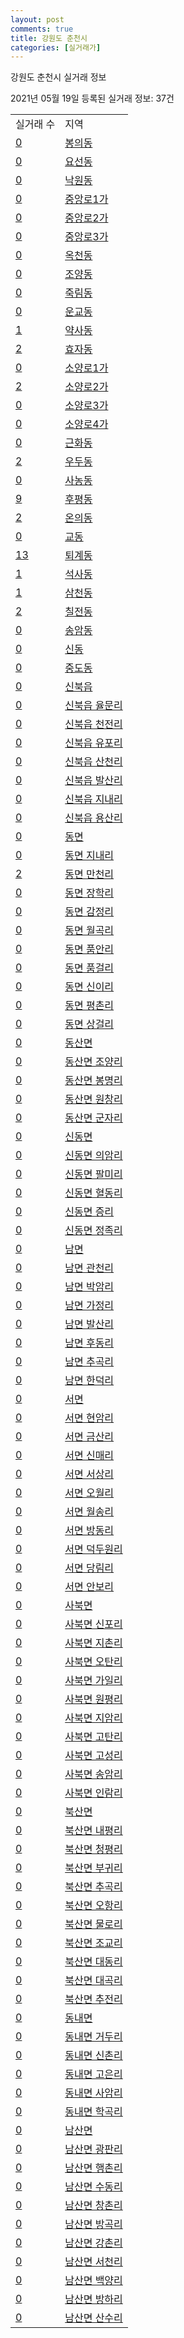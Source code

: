 ```yaml
---
layout: post
comments: true
title: 강원도 춘천시
categories: [실거래가]
---
```


강원도 춘천시 실거래 정보

2021년 05월 19일 등록된 실거래 정보: 37건


<table>
  <tr>
    <td>실거래 수</td>
    <td>지역</td>
  </tr>

  
  <tr>
    <td><a href="4211010100.html">0</a></td>
    <td><a href="4211010100.html">봉의동</a></td>
  </tr>
    

  <tr>
    <td><a href="4211010200.html">0</a></td>
    <td><a href="4211010200.html">요선동</a></td>
  </tr>
    

  <tr>
    <td><a href="4211010300.html">0</a></td>
    <td><a href="4211010300.html">낙원동</a></td>
  </tr>
    

  <tr>
    <td><a href="4211010400.html">0</a></td>
    <td><a href="4211010400.html">중앙로1가</a></td>
  </tr>
    

  <tr>
    <td><a href="4211010500.html">0</a></td>
    <td><a href="4211010500.html">중앙로2가</a></td>
  </tr>
    

  <tr>
    <td><a href="4211010600.html">0</a></td>
    <td><a href="4211010600.html">중앙로3가</a></td>
  </tr>
    

  <tr>
    <td><a href="4211010700.html">0</a></td>
    <td><a href="4211010700.html">옥천동</a></td>
  </tr>
    

  <tr>
    <td><a href="4211010800.html">0</a></td>
    <td><a href="4211010800.html">조양동</a></td>
  </tr>
    

  <tr>
    <td><a href="4211010900.html">0</a></td>
    <td><a href="4211010900.html">죽림동</a></td>
  </tr>
    

  <tr>
    <td><a href="4211011000.html">0</a></td>
    <td><a href="4211011000.html">운교동</a></td>
  </tr>
    

  <tr>
    <td><a href="4211011100.html">1</a></td>
    <td><a href="4211011100.html">약사동</a></td>
  </tr>
    

  <tr>
    <td><a href="4211011200.html">2</a></td>
    <td><a href="4211011200.html">효자동</a></td>
  </tr>
    

  <tr>
    <td><a href="4211011300.html">0</a></td>
    <td><a href="4211011300.html">소양로1가</a></td>
  </tr>
    

  <tr>
    <td><a href="4211011400.html">2</a></td>
    <td><a href="4211011400.html">소양로2가</a></td>
  </tr>
    

  <tr>
    <td><a href="4211011500.html">0</a></td>
    <td><a href="4211011500.html">소양로3가</a></td>
  </tr>
    

  <tr>
    <td><a href="4211011600.html">0</a></td>
    <td><a href="4211011600.html">소양로4가</a></td>
  </tr>
    

  <tr>
    <td><a href="4211011700.html">0</a></td>
    <td><a href="4211011700.html">근화동</a></td>
  </tr>
    

  <tr>
    <td><a href="4211011800.html">2</a></td>
    <td><a href="4211011800.html">우두동</a></td>
  </tr>
    

  <tr>
    <td><a href="4211011900.html">0</a></td>
    <td><a href="4211011900.html">사농동</a></td>
  </tr>
    

  <tr>
    <td><a href="4211012000.html">9</a></td>
    <td><a href="4211012000.html">후평동</a></td>
  </tr>
    

  <tr>
    <td><a href="4211012100.html">2</a></td>
    <td><a href="4211012100.html">온의동</a></td>
  </tr>
    

  <tr>
    <td><a href="4211012200.html">0</a></td>
    <td><a href="4211012200.html">교동</a></td>
  </tr>
    

  <tr>
    <td><a href="4211012300.html">13</a></td>
    <td><a href="4211012300.html">퇴계동</a></td>
  </tr>
    

  <tr>
    <td><a href="4211012400.html">1</a></td>
    <td><a href="4211012400.html">석사동</a></td>
  </tr>
    

  <tr>
    <td><a href="4211012500.html">1</a></td>
    <td><a href="4211012500.html">삼천동</a></td>
  </tr>
    

  <tr>
    <td><a href="4211012600.html">2</a></td>
    <td><a href="4211012600.html">칠전동</a></td>
  </tr>
    

  <tr>
    <td><a href="4211012700.html">0</a></td>
    <td><a href="4211012700.html">송암동</a></td>
  </tr>
    

  <tr>
    <td><a href="4211012800.html">0</a></td>
    <td><a href="4211012800.html">신동</a></td>
  </tr>
    

  <tr>
    <td><a href="4211012900.html">0</a></td>
    <td><a href="4211012900.html">중도동</a></td>
  </tr>
    

  <tr>
    <td><a href="4211025000.html">0</a></td>
    <td><a href="4211025000.html">신북읍</a></td>
  </tr>
    

  <tr>
    <td><a href="4211025021.html">0</a></td>
    <td><a href="4211025021.html">신북읍 율문리</a></td>
  </tr>
    

  <tr>
    <td><a href="4211025022.html">0</a></td>
    <td><a href="4211025022.html">신북읍 천전리</a></td>
  </tr>
    

  <tr>
    <td><a href="4211025023.html">0</a></td>
    <td><a href="4211025023.html">신북읍 유포리</a></td>
  </tr>
    

  <tr>
    <td><a href="4211025024.html">0</a></td>
    <td><a href="4211025024.html">신북읍 산천리</a></td>
  </tr>
    

  <tr>
    <td><a href="4211025025.html">0</a></td>
    <td><a href="4211025025.html">신북읍 발산리</a></td>
  </tr>
    

  <tr>
    <td><a href="4211025026.html">0</a></td>
    <td><a href="4211025026.html">신북읍 지내리</a></td>
  </tr>
    

  <tr>
    <td><a href="4211025027.html">0</a></td>
    <td><a href="4211025027.html">신북읍 용산리</a></td>
  </tr>
    

  <tr>
    <td><a href="4211031000.html">0</a></td>
    <td><a href="4211031000.html">동면</a></td>
  </tr>
    

  <tr>
    <td><a href="4211031021.html">0</a></td>
    <td><a href="4211031021.html">동면 지내리</a></td>
  </tr>
    

  <tr>
    <td><a href="4211031022.html">2</a></td>
    <td><a href="4211031022.html">동면 만천리</a></td>
  </tr>
    

  <tr>
    <td><a href="4211031023.html">0</a></td>
    <td><a href="4211031023.html">동면 장학리</a></td>
  </tr>
    

  <tr>
    <td><a href="4211031024.html">0</a></td>
    <td><a href="4211031024.html">동면 감정리</a></td>
  </tr>
    

  <tr>
    <td><a href="4211031025.html">0</a></td>
    <td><a href="4211031025.html">동면 월곡리</a></td>
  </tr>
    

  <tr>
    <td><a href="4211031026.html">0</a></td>
    <td><a href="4211031026.html">동면 품안리</a></td>
  </tr>
    

  <tr>
    <td><a href="4211031027.html">0</a></td>
    <td><a href="4211031027.html">동면 품걸리</a></td>
  </tr>
    

  <tr>
    <td><a href="4211031028.html">0</a></td>
    <td><a href="4211031028.html">동면 신이리</a></td>
  </tr>
    

  <tr>
    <td><a href="4211031029.html">0</a></td>
    <td><a href="4211031029.html">동면 평촌리</a></td>
  </tr>
    

  <tr>
    <td><a href="4211031030.html">0</a></td>
    <td><a href="4211031030.html">동면 상걸리</a></td>
  </tr>
    

  <tr>
    <td><a href="4211032000.html">0</a></td>
    <td><a href="4211032000.html">동산면</a></td>
  </tr>
    

  <tr>
    <td><a href="4211032021.html">0</a></td>
    <td><a href="4211032021.html">동산면 조양리</a></td>
  </tr>
    

  <tr>
    <td><a href="4211032022.html">0</a></td>
    <td><a href="4211032022.html">동산면 봉명리</a></td>
  </tr>
    

  <tr>
    <td><a href="4211032023.html">0</a></td>
    <td><a href="4211032023.html">동산면 원창리</a></td>
  </tr>
    

  <tr>
    <td><a href="4211032024.html">0</a></td>
    <td><a href="4211032024.html">동산면 군자리</a></td>
  </tr>
    

  <tr>
    <td><a href="4211033000.html">0</a></td>
    <td><a href="4211033000.html">신동면</a></td>
  </tr>
    

  <tr>
    <td><a href="4211033021.html">0</a></td>
    <td><a href="4211033021.html">신동면 의암리</a></td>
  </tr>
    

  <tr>
    <td><a href="4211033022.html">0</a></td>
    <td><a href="4211033022.html">신동면 팔미리</a></td>
  </tr>
    

  <tr>
    <td><a href="4211033023.html">0</a></td>
    <td><a href="4211033023.html">신동면 혈동리</a></td>
  </tr>
    

  <tr>
    <td><a href="4211033024.html">0</a></td>
    <td><a href="4211033024.html">신동면 증리</a></td>
  </tr>
    

  <tr>
    <td><a href="4211033025.html">0</a></td>
    <td><a href="4211033025.html">신동면 정족리</a></td>
  </tr>
    

  <tr>
    <td><a href="4211034000.html">0</a></td>
    <td><a href="4211034000.html">남면</a></td>
  </tr>
    

  <tr>
    <td><a href="4211034021.html">0</a></td>
    <td><a href="4211034021.html">남면 관천리</a></td>
  </tr>
    

  <tr>
    <td><a href="4211034022.html">0</a></td>
    <td><a href="4211034022.html">남면 박암리</a></td>
  </tr>
    

  <tr>
    <td><a href="4211034023.html">0</a></td>
    <td><a href="4211034023.html">남면 가정리</a></td>
  </tr>
    

  <tr>
    <td><a href="4211034024.html">0</a></td>
    <td><a href="4211034024.html">남면 발산리</a></td>
  </tr>
    

  <tr>
    <td><a href="4211034025.html">0</a></td>
    <td><a href="4211034025.html">남면 후동리</a></td>
  </tr>
    

  <tr>
    <td><a href="4211034026.html">0</a></td>
    <td><a href="4211034026.html">남면 추곡리</a></td>
  </tr>
    

  <tr>
    <td><a href="4211034027.html">0</a></td>
    <td><a href="4211034027.html">남면 한덕리</a></td>
  </tr>
    

  <tr>
    <td><a href="4211035000.html">0</a></td>
    <td><a href="4211035000.html">서면</a></td>
  </tr>
    

  <tr>
    <td><a href="4211035021.html">0</a></td>
    <td><a href="4211035021.html">서면 현암리</a></td>
  </tr>
    

  <tr>
    <td><a href="4211035022.html">0</a></td>
    <td><a href="4211035022.html">서면 금산리</a></td>
  </tr>
    

  <tr>
    <td><a href="4211035023.html">0</a></td>
    <td><a href="4211035023.html">서면 신매리</a></td>
  </tr>
    

  <tr>
    <td><a href="4211035024.html">0</a></td>
    <td><a href="4211035024.html">서면 서상리</a></td>
  </tr>
    

  <tr>
    <td><a href="4211035025.html">0</a></td>
    <td><a href="4211035025.html">서면 오월리</a></td>
  </tr>
    

  <tr>
    <td><a href="4211035026.html">0</a></td>
    <td><a href="4211035026.html">서면 월송리</a></td>
  </tr>
    

  <tr>
    <td><a href="4211035027.html">0</a></td>
    <td><a href="4211035027.html">서면 방동리</a></td>
  </tr>
    

  <tr>
    <td><a href="4211035028.html">0</a></td>
    <td><a href="4211035028.html">서면 덕두원리</a></td>
  </tr>
    

  <tr>
    <td><a href="4211035029.html">0</a></td>
    <td><a href="4211035029.html">서면 당림리</a></td>
  </tr>
    

  <tr>
    <td><a href="4211035030.html">0</a></td>
    <td><a href="4211035030.html">서면 안보리</a></td>
  </tr>
    

  <tr>
    <td><a href="4211036000.html">0</a></td>
    <td><a href="4211036000.html">사북면</a></td>
  </tr>
    

  <tr>
    <td><a href="4211036021.html">0</a></td>
    <td><a href="4211036021.html">사북면 신포리</a></td>
  </tr>
    

  <tr>
    <td><a href="4211036022.html">0</a></td>
    <td><a href="4211036022.html">사북면 지촌리</a></td>
  </tr>
    

  <tr>
    <td><a href="4211036023.html">0</a></td>
    <td><a href="4211036023.html">사북면 오탄리</a></td>
  </tr>
    

  <tr>
    <td><a href="4211036024.html">0</a></td>
    <td><a href="4211036024.html">사북면 가일리</a></td>
  </tr>
    

  <tr>
    <td><a href="4211036025.html">0</a></td>
    <td><a href="4211036025.html">사북면 원평리</a></td>
  </tr>
    

  <tr>
    <td><a href="4211036026.html">0</a></td>
    <td><a href="4211036026.html">사북면 지암리</a></td>
  </tr>
    

  <tr>
    <td><a href="4211036027.html">0</a></td>
    <td><a href="4211036027.html">사북면 고탄리</a></td>
  </tr>
    

  <tr>
    <td><a href="4211036028.html">0</a></td>
    <td><a href="4211036028.html">사북면 고성리</a></td>
  </tr>
    

  <tr>
    <td><a href="4211036029.html">0</a></td>
    <td><a href="4211036029.html">사북면 송암리</a></td>
  </tr>
    

  <tr>
    <td><a href="4211036030.html">0</a></td>
    <td><a href="4211036030.html">사북면 인람리</a></td>
  </tr>
    

  <tr>
    <td><a href="4211038000.html">0</a></td>
    <td><a href="4211038000.html">북산면</a></td>
  </tr>
    

  <tr>
    <td><a href="4211038021.html">0</a></td>
    <td><a href="4211038021.html">북산면 내평리</a></td>
  </tr>
    

  <tr>
    <td><a href="4211038022.html">0</a></td>
    <td><a href="4211038022.html">북산면 청평리</a></td>
  </tr>
    

  <tr>
    <td><a href="4211038023.html">0</a></td>
    <td><a href="4211038023.html">북산면 부귀리</a></td>
  </tr>
    

  <tr>
    <td><a href="4211038024.html">0</a></td>
    <td><a href="4211038024.html">북산면 추곡리</a></td>
  </tr>
    

  <tr>
    <td><a href="4211038025.html">0</a></td>
    <td><a href="4211038025.html">북산면 오항리</a></td>
  </tr>
    

  <tr>
    <td><a href="4211038026.html">0</a></td>
    <td><a href="4211038026.html">북산면 물로리</a></td>
  </tr>
    

  <tr>
    <td><a href="4211038027.html">0</a></td>
    <td><a href="4211038027.html">북산면 조교리</a></td>
  </tr>
    

  <tr>
    <td><a href="4211038028.html">0</a></td>
    <td><a href="4211038028.html">북산면 대동리</a></td>
  </tr>
    

  <tr>
    <td><a href="4211038029.html">0</a></td>
    <td><a href="4211038029.html">북산면 대곡리</a></td>
  </tr>
    

  <tr>
    <td><a href="4211038030.html">0</a></td>
    <td><a href="4211038030.html">북산면 추전리</a></td>
  </tr>
    

  <tr>
    <td><a href="4211039000.html">0</a></td>
    <td><a href="4211039000.html">동내면</a></td>
  </tr>
    

  <tr>
    <td><a href="4211039021.html">0</a></td>
    <td><a href="4211039021.html">동내면 거두리</a></td>
  </tr>
    

  <tr>
    <td><a href="4211039022.html">0</a></td>
    <td><a href="4211039022.html">동내면 신촌리</a></td>
  </tr>
    

  <tr>
    <td><a href="4211039023.html">0</a></td>
    <td><a href="4211039023.html">동내면 고은리</a></td>
  </tr>
    

  <tr>
    <td><a href="4211039024.html">0</a></td>
    <td><a href="4211039024.html">동내면 사암리</a></td>
  </tr>
    

  <tr>
    <td><a href="4211039025.html">0</a></td>
    <td><a href="4211039025.html">동내면 학곡리</a></td>
  </tr>
    

  <tr>
    <td><a href="4211040000.html">0</a></td>
    <td><a href="4211040000.html">남산면</a></td>
  </tr>
    

  <tr>
    <td><a href="4211040022.html">0</a></td>
    <td><a href="4211040022.html">남산면 광판리</a></td>
  </tr>
    

  <tr>
    <td><a href="4211040023.html">0</a></td>
    <td><a href="4211040023.html">남산면 행촌리</a></td>
  </tr>
    

  <tr>
    <td><a href="4211040024.html">0</a></td>
    <td><a href="4211040024.html">남산면 수동리</a></td>
  </tr>
    

  <tr>
    <td><a href="4211040025.html">0</a></td>
    <td><a href="4211040025.html">남산면 창촌리</a></td>
  </tr>
    

  <tr>
    <td><a href="4211040026.html">0</a></td>
    <td><a href="4211040026.html">남산면 방곡리</a></td>
  </tr>
    

  <tr>
    <td><a href="4211040027.html">0</a></td>
    <td><a href="4211040027.html">남산면 강촌리</a></td>
  </tr>
    

  <tr>
    <td><a href="4211040028.html">0</a></td>
    <td><a href="4211040028.html">남산면 서천리</a></td>
  </tr>
    

  <tr>
    <td><a href="4211040029.html">0</a></td>
    <td><a href="4211040029.html">남산면 백양리</a></td>
  </tr>
    

  <tr>
    <td><a href="4211040030.html">0</a></td>
    <td><a href="4211040030.html">남산면 방하리</a></td>
  </tr>
    

  <tr>
    <td><a href="4211040031.html">0</a></td>
    <td><a href="4211040031.html">남산면 산수리</a></td>
  </tr>
    


</table>
    